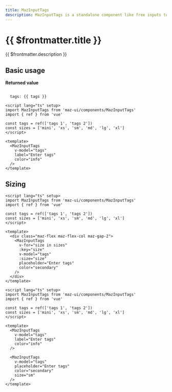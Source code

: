 ```yaml
---
title: MazInputTags
description: MazInputTags is a standalone component like free inputs to help user select many values and return an Array of strings. Color options are also available.
---
```


# {{ $frontmatter.title }}

{{ $frontmatter.description }}

<!--@include: ./../.vitepress/mixins/getting-started.md-->

## Basic usage

<MazInputTags
  v-model="tags"
  placeholder="Enter tags"
  color="info"
/>

**Returned value**

<code>
  tags: {{ tags }}
</code>

```vue
<script lang="ts" setup>
import MazInputTags from 'maz-ui/components/MazInputTags'
import { ref } from 'vue'

const tags = ref(['tags 1', 'tags 2'])
const sizes = ['mini', 'xs', 'sm', 'md', 'lg', 'xl']
</script>

<template>
  <MazInputTags
    v-model="tags"
    label="Enter tags"
    color="info"
  />
</template>
```

## Sizing

<div class="maz-flex maz-flex-col maz-gap-2">
  <MazInputTags
    v-for="size in sizes"
    :key="size"
    :size="size"
    v-model="tags"
    placeholder="Enter tags"
    color="secondary"
    size="sm"
  />
</div>

```vue
<script lang="ts" setup>
import MazInputTags from 'maz-ui/components/MazInputTags'
import { ref } from 'vue'

const tags = ref(['tags 1', 'tags 2'])
const sizes = ['mini', 'xs', 'sm', 'md', 'lg', 'xl']
</script>

<template>
  <div class="maz-flex maz-flex-col maz-gap-2">
    <MazInputTags
      v-for="size in sizes"
      :key="size"
      v-model="tags"
      :size="size"
      placeholder="Enter tags"
      color="secondary"
    />
  </div>
</template>
```

<script lang="ts" setup>
  import { ref } from 'vue'

  const tags = ref(['tags 1', 'tags 2'])
  const sizes = ['mini', 'xs', 'sm', 'md', 'lg', 'xl']
</script>

```vue
<script lang="ts" setup>
import MazInputTags from 'maz-ui/components/MazInputTags'
import { ref } from 'vue'

const tags = ref(['tags 1', 'tags 2'])
const sizes = ['mini', 'xs', 'sm', 'md', 'lg', 'xl']
</script>

<template>
  <MazInputTags
    v-model="tags"
    label="Enter tags"
    color="info"
  />

  <MazInputTags
    v-model="tags"
    placeholder="Enter tags"
    color="secondary"
    size="sm"
  />
</template>
```

<!--@include: ./../.vitepress/mixins/maz-input-props.md-->
<!--@include: ./../../.vitepress/generated-docs/maz-input-tags.doc.md-->

